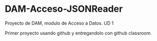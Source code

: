 # DAM-Acceso-JSONReader
Proyecto de DAM, modulo de Acceso a Datos. UD 1

Primer proyecto usando github y entregandolo con github classroom.
